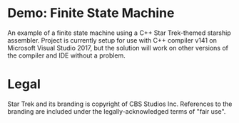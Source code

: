 # Demo: Finite State Machine
An example of a finite state machine using a C++ Star Trek-themed starship assembler. Project is currently setup for use with C++ compiler v141 on Microsoft Visual Studio 2017, but the solution will work on other versions of the compiler and IDE without a problem.


# Legal

Star Trek and its branding is copyright of CBS Studios Inc. References to the branding are included under the legally-acknowledged terms of "fair use".
